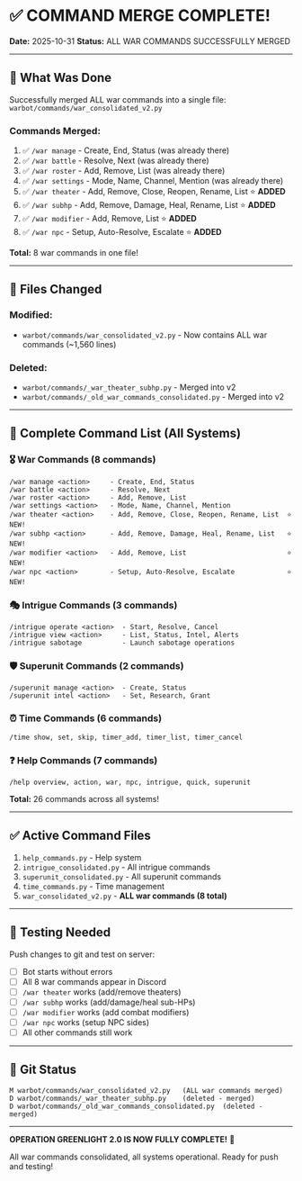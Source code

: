 # ✅ COMMAND MERGE COMPLETE!

**Date:** 2025-10-31
**Status:** ALL WAR COMMANDS SUCCESSFULLY MERGED

---

## 🎉 What Was Done

Successfully merged ALL war commands into a single file: `warbot/commands/war_consolidated_v2.py`

### Commands Merged:
1. ✅ `/war manage` - Create, End, Status (was already there)
2. ✅ `/war battle` - Resolve, Next (was already there)
3. ✅ `/war roster` - Add, Remove, List (was already there)
4. ✅ `/war settings` - Mode, Name, Channel, Mention (was already there)
5. ✅ `/war theater` - Add, Remove, Close, Reopen, Rename, List ⭐ **ADDED**
6. ✅ `/war subhp` - Add, Remove, Damage, Heal, Rename, List ⭐ **ADDED**
7. ✅ `/war modifier` - Add, Remove, List ⭐ **ADDED**
8. ✅ `/war npc` - Setup, Auto-Resolve, Escalate ⭐ **ADDED**

**Total:** 8 war commands in one file!

---

## 📁 Files Changed

### Modified:
- `warbot/commands/war_consolidated_v2.py` - Now contains ALL war commands (~1,560 lines)

### Deleted:
- `warbot/commands/_war_theater_subhp.py` - Merged into v2
- `warbot/commands/_old_war_commands_consolidated.py` - Merged into v2

---

## 🚀 Complete Command List (All Systems)

### 🎖️ War Commands (8 commands)
```
/war manage <action>     - Create, End, Status
/war battle <action>     - Resolve, Next
/war roster <action>     - Add, Remove, List
/war settings <action>   - Mode, Name, Channel, Mention
/war theater <action>    - Add, Remove, Close, Reopen, Rename, List  ⭐ NEW!
/war subhp <action>      - Add, Remove, Damage, Heal, Rename, List   ⭐ NEW!
/war modifier <action>   - Add, Remove, List                         ⭐ NEW!
/war npc <action>        - Setup, Auto-Resolve, Escalate             ⭐ NEW!
```

### 🎭 Intrigue Commands (3 commands)
```
/intrigue operate <action>  - Start, Resolve, Cancel
/intrigue view <action>     - List, Status, Intel, Alerts
/intrigue sabotage          - Launch sabotage operations
```

### 🛡️ Superunit Commands (2 commands)
```
/superunit manage <action>  - Create, Status
/superunit intel <action>   - Set, Research, Grant
```

### ⏰ Time Commands (6 commands)
```
/time show, set, skip, timer_add, timer_list, timer_cancel
```

### ❓ Help Commands (7 commands)
```
/help overview, action, war, npc, intrigue, quick, superunit
```

**Total:** 26 commands across all systems!

---

## ✅ Active Command Files

1. `help_commands.py` - Help system
2. `intrigue_consolidated.py` - All intrigue commands
3. `superunit_consolidated.py` - All superunit commands
4. `time_commands.py` - Time management
5. `war_consolidated_v2.py` - **ALL war commands (8 total)**

---

## 🧪 Testing Needed

Push changes to git and test on server:

- [ ] Bot starts without errors
- [ ] All 8 war commands appear in Discord
- [ ] `/war theater` works (add/remove theaters)
- [ ] `/war subhp` works (add/damage/heal sub-HPs)
- [ ] `/war modifier` works (add combat modifiers)
- [ ] `/war npc` works (setup NPC sides)
- [ ] All other commands still work

---

## 📝 Git Status

```
M warbot/commands/war_consolidated_v2.py   (ALL war commands merged)
D warbot/commands/_war_theater_subhp.py    (deleted - merged)
D warbot/commands/_old_war_commands_consolidated.py  (deleted - merged)
```

---

**OPERATION GREENLIGHT 2.0 IS NOW FULLY COMPLETE!** 🎉

All war commands consolidated, all systems operational. Ready for push and testing!
